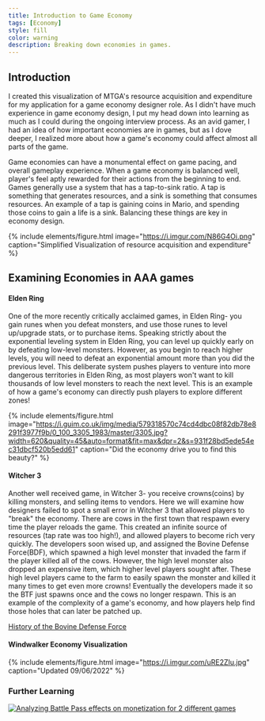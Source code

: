 ```yaml
---
title: Introduction to Game Economy
tags: [Economy]
style: fill
color: warning
description: Breaking down economies in games.
---
```


## Introduction

I created this visualization of MTGA's resource acquisition and expenditure for my application for a game economy designer role. As I didn't have much experience in game economy design, I put my head down into learning as much as I could during the ongoing interview process. As an avid gamer, I had an idea of how important economies are in games, but as I dove deeper, I realized more about how a game's economy could affect almost all parts of the game. 

Game economies can have a monumental effect on game pacing, and overall gameplay experience. When a game economy is balanced well, player's feel aptly rewarded for their actions from the beginning to end. Games generally use a system that has a tap-to-sink ratio. A tap is something that generates resources, and a sink is something that consumes resources. An example of a tap is gaining coins in Mario, and spending those coins to gain a life is a sink. Balancing these things are key in economy design.

{% include elements/figure.html image="https://i.imgur.com/N86G4Oi.png" caption="Simplified Visualization of resource acquisition and expenditure" %}

## Examining Economies in AAA games

#### Elden Ring
One of the more recently critically acclaimed games, in Elden Ring- you gain runes when you defeat monsters, and use those runes to level up/upgrade stats, or to purchase items. Speaking strictly about the exponential leveling system in Elden Ring, you can level up quickly early on by defeating low-level monsters. However, as you begin to reach higher levels, you will need to defeat an exponential amount more than you did the previous level. This deliberate system pushes players to venture into more dangerous territories in Elden Ring, as most players won't want to kill thousands of low level monsters to reach the next level. This is an example of how a game's economy can directly push players to explore different zones!

{% include elements/figure.html image="https://i.guim.co.uk/img/media/579318570c74cd4dbc08f82db78e8291f3977f9b/0_100_3305_1983/master/3305.jpg?width=620&quality=45&auto=format&fit=max&dpr=2&s=931f28bd5ede54ec31dbcf520b5edd61" caption="Did the economy drive you to find this beauty?" %}


#### Witcher 3
Another well received game, in Witcher 3- you receive crowns(coins) by killing monsters, and selling items to vendors. Here we will examine how designers failed to spot a small error in Witcher 3 that allowed players to "break" the economy. There are cows in the first town that respawn every time the player reloads the game. This created an infinite source of resources (tap rate was too high!), and allowed players to become rich very quickly. The developers soon wised up, and assigned the Bovine Defense Force(BDF), which spawned a high level monster that invaded the farm if the player killed all of the cows. However, the high level monster also dropped an expensive item, which higher level players sought after. These high level players came to the farm to easily spawn the monster and killed it many times to get even more crowns! Eventually the developers made it so the BTF just spawns once and the cows no longer respawn. This is an example of the complexity of a game's economy, and how players  help find those holes that can later be patched up.

[History of the Bovine Defense Force](
https://static.wikia.nocookie.net/witcher/images/3/34/Tw3_bovine_defense_force.jpg/revision/latest/scale-to-width-down/350?cb=20190804235202)

#### Windwalker Economy Visualization

{% include elements/figure.html image="https://i.imgur.com/uRE2ZIu.jpg" caption="Updated 09/06/2022" %}

### Further Learning

[![Analyzing Battle Pass effects on monetization for 2 different games](https://i.ytimg.com/vi/EOhHYhoBovA/hqdefault.jpg?s…AFwAcABBg==&rs=AOn4CLCiEAZrIcRc1xv0c62EdoAE-coH9w)](https://www.youtube.com/watch?v=EOhHYhoBovA&ab_channel=GameMakers)
